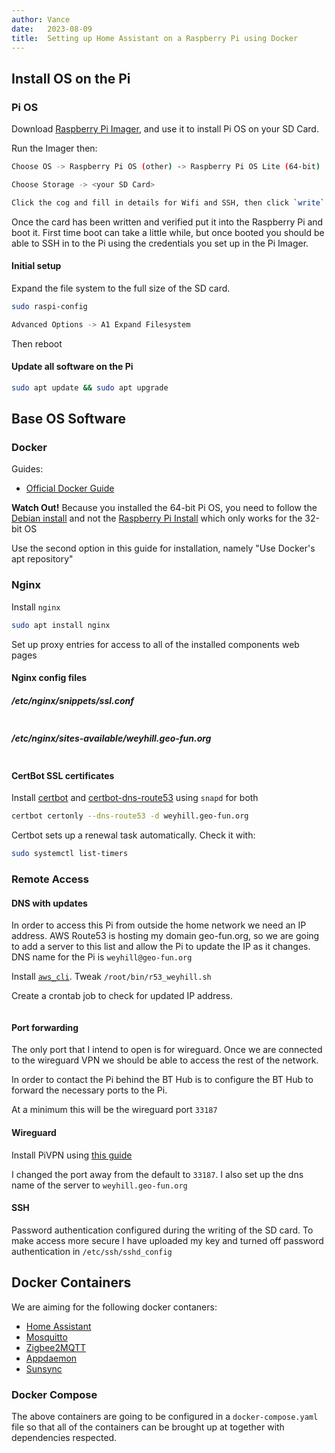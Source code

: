 ```yaml
---
author:	Vance
date:	2023-08-09
title:	Setting up Home Assistant on a Raspberry Pi using Docker
---
```


## Install OS on the Pi

### Pi OS

Download [Raspberry Pi Imager](https://www.raspberrypi.com/software/), and use it to install Pi OS on your SD Card.

Run the Imager then: 
~~~sh
Choose OS -> Raspberry Pi OS (other) -> Raspberry Pi OS Lite (64-bit)

Choose Storage -> <your SD Card>

Click the cog and fill in details for Wifi and SSH, then click `write`
~~~

Once the card has been written and verified put it into the Raspberry Pi and boot it.  First time boot can take a little while, but once booted you should be able to SSH in to the Pi using the credentials you set up in the Pi Imager.

#### Initial setup

Expand the file system to the full size of the SD card.

~~~ sh
sudo raspi-config

Advanced Options -> A1 Expand Filesystem
~~~

Then reboot

#### Update all software on the Pi

~~~sh
sudo apt update && sudo apt upgrade
~~~

## Base OS Software

### Docker

Guides:

* [Official Docker Guide](https://docs.docker.com/engine/install/debian/#install-using-the-repository)

**Watch Out!** Because you installed the 64-bit Pi OS, you need to follow the [Debian install](https://docs.docker.com/engine/install/debian/#install-using-the-repository) and not the [Raspberry Pi Install](https://docs.docker.com/engine/install/raspbian/) which only works for the 32-bit OS

Use the second option in this guide for installation, namely "Use Docker's apt repository"

### Nginx

Install `nginx` 

~~~sh
sudo apt install nginx
~~~

Set up proxy entries for access to all of the installed components web pages

#### Nginx config files

##### /etc/nginx/snippets/ssl.conf

~~~sh

~~~

##### /etc/nginx/sites-available/weyhill.geo-fun.org

~~~sh

~~~

#### CertBot SSL certificates

Install [certbot](https://snapcraft.io/install/certbot/raspbian) and [certbot-dns-route53](https://certbot-dns-route53.readthedocs.io/en/stable/) using `snapd` for both

~~~sh
certbot certonly --dns-route53 -d weyhill.geo-fun.org
~~~

Certbot sets up a renewal task automatically.  Check it with:

~~~sh
sudo systemctl list-timers
~~~

### Remote Access

#### DNS with updates

In order to access this Pi from outside the home network we need an IP address.  AWS Route53 is hosting my domain geo-fun.org, so we are going to add a server to this list and allow the Pi to update the IP as it changes.  DNS name for the Pi is `weyhill@geo-fun.org`

Install [`aws_cli`](https://docs.aws.amazon.com/cli/latest/userguide/getting-started-install.html). Tweak `/root/bin/r53_weyhill.sh`

Create a crontab job to check for updated IP address.

~~~sh

~~~

#### Port forwarding

The only port that I intend to open is for wireguard.  Once we are connected to the wireguard VPN we should be able to access the rest of the network.

In order to contact the Pi behind the BT Hub is to configure the BT Hub to forward the necessary ports to the Pi.

At a minimum this will be the wireguard port `33187`

#### Wireguard

Install PiVPN using [this guide](https://adamtheautomator.com/wireguard-raspberry-pi/)

I changed the port away from the default to `33187`.  I also set up the dns name of the server to `weyhill.geo-fun.org`

#### SSH

Password authentication configured during the writing of the SD card.  To make access more secure I have uploaded my key and turned off password authentication in `/etc/ssh/sshd_config`

## Docker Containers

We are aiming for the following docker contaners:

* [Home Assistant](https://www.home-assistant.io/installation/raspberrypi#install-home-assistant-container)
* [Mosquitto](https://hub.docker.com/_/eclipse-mosquitto)
* [Zigbee2MQTT](https://hub.docker.com/r/koenkk/zigbee2mqtt/)
* [Appdaemon](https://appdaemon.readthedocs.io/en/latest/DOCKER_TUTORIAL.html)
* [Sunsync](https://github.com/kellerza/sunsynk)

### Docker Compose

The above containers are going to be configured in a `docker-compose.yaml` file so that all of the containers can be brought up at together with dependencies respected.

